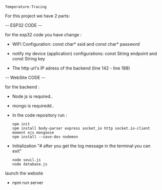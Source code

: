                                                                     Temperature-Tracing


For this project we have 2 parts:

-- ESP32 CODE --

for the esp32 code you have change : 


*   WIFI Configuration:
const char* ssid and const char* password 


*   notify my device (application) configurations:
const String endpoint and const String key

*   The http url's IP adress of the backend (line 142 - line 188)




-- WebSite CODE --

for the backend :

*   Node js is required.. 

*   mongo is requiredd..

*   In the code repository run :
    
        npm init
        npm install body-parser express socket_io http socket.io-client moment ejs mongoose
        npm install --save-dev nodemon

*   Initialization "# after you get the log message in the terminal you can exit"

        node seuil.js
        node database.js    


launch the website

*    npm run server
